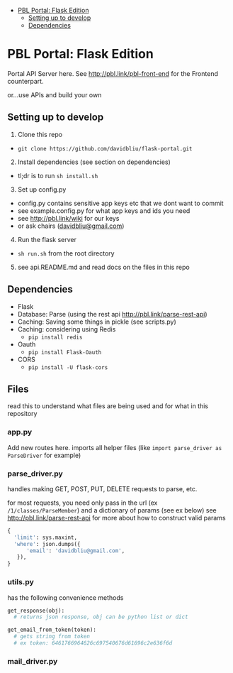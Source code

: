 <!-- START doctoc generated TOC please keep comment here to allow auto update -->
<!-- DON'T EDIT THIS SECTION, INSTEAD RE-RUN doctoc TO UPDATE -->


- [PBL Portal: Flask Edition](#pbl-portal-flask-edition)
  - [Setting up to develop](#setting-up-to-develop)
  - [Dependencies](#dependencies)

<!-- END doctoc generated TOC please keep comment here to allow auto update -->

# PBL Portal: Flask Edition

Portal API Server here. See http://pbl.link/pbl-front-end for the Frontend counterpart.

or...use APIs and build your own


## Setting up to develop

1. Clone this repo
  * `git clone https://github.com/davidbliu/flask-portal.git`
2. Install dependencies (see section on dependencies)
  * tl;dr is to run `sh install.sh`
3. Set up config.py
  * config.py contains sensitive app keys etc that we dont want to commit
  * see example.config.py for what app keys and ids you need
  * see http://pbl.link/wiki for our keys
  * or ask chairs (davidbliu@gmail.com)
4. Run the flask server
  * `sh run.sh` from the root directory
5. see api.README.md and read docs on the files in this repo
 
## Dependencies 

* Flask
* Database: Parse (using the rest api http://pbl.link/parse-rest-api)
* Caching: Saving some things in pickle (see scripts.py)
* Caching: considering using Redis
  * `pip install redis`
* Oauth  
  * `pip install Flask-Oauth`
* CORS
  * `pip install -U flask-cors`

## Files

read this to understand what files are being used and for what in this repository 

### app.py

Add new routes here. imports all helper files (like `import parse_driver as ParseDriver` for example)

### parse_driver.py

handles making GET, POST, PUT, DELETE requests to parse, etc.

for most requests, you need only pass in the url (ex `/1/classes/ParseMember`) and a dictionary of params (see ex below)
see http://pbl.link/parse-rest-api for more about how to construct valid params

```python
{
  'limit': sys.maxint,
  'where': json.dumps({
      'email': 'davidbliu@gmail.com',
   }),
}
```

### utils.py

has the following convenience methods
```python
get_response(obj):
  # returns json response, obj can be python list or dict

get_email_from_token(token):
  # gets string from token
  # ex token: 6461766964626c697540676d61696c2e636f6d
```

### mail_driver.py




